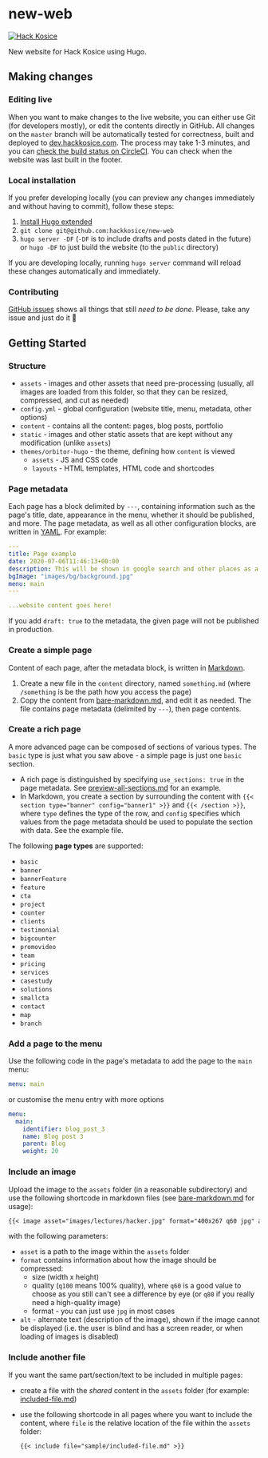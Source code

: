 # new-web

[![Hack Kosice](https://circleci.com/gh/hackkosice/new-web.svg?style=shield)](https://app.circleci.com/pipelines/github/hackkosice)

New website for Hack Kosice using Hugo.

## Making changes

### Editing live

When you want to make changes to the live website, you can either use Git (for developers mostly), or edit the contents directly in GitHub. All changes on the `master` branch will be automatically tested for correctness, built and deployed to [dev.hackkosice.com](https://dev.hackkosice.com/). The process may take 1-3 minutes, and you can [check the build status on CircleCI](https://app.circleci.com/pipelines/github/hackkosice/new-web). You can check when the website was last built in the footer.

### Local installation

If you prefer developing locally (you can preview any changes immediately and without having to commit), follow these steps:

1.  [Install Hugo extended](https://gohugo.io/getting-started/installing/)
2.  `git clone git@github.com:hackkosice/new-web`
3.  `hugo server -DF` (`-DF` is to include drafts and posts dated in the future) or `hugo -DF` to just build the website (to the `public` directory)

If you are developing locally, running `hugo server` command will reload these changes automatically and immediately.

### Contributing

[GitHub issues](https://github.com/hackkosice/new-web/issues) shows all things that still *need to be done*. Please, take any issue and just do it 🙂

## Getting Started

### Structure

- `assets` - images and other assets that need pre-processing (usually, all images are loaded from this folder, so that they can be resized, compressed, and cut as needed)
- `config.yml` - global configuration (website title, menu, metadata, other options)
- `content` - contains all the content: pages, blog posts, portfolio
- `static` - images and other static assets that are kept without any modification (unlike `assets`)
- `themes/orbitor-hugo` - the theme, defining how `content` is viewed
    - `assets` - JS and CSS code
    - `layouts` - HTML templates, HTML code and shortcodes
    
### Page metadata

Each page has a block delimited by `---`, containing information such as the page's title, date, appearance in the menu, whether it should be published, and more. The page metadata, as well as all other configuration blocks, are written in [YAML](https://github.com/Animosity/CraftIRC/wiki/Complete-idiot's-introduction-to-yaml). For example:

```yaml
---
title: Page example
date: 2020-07-06T11:46:13+00:00
description: This will be shown in google search and other places as a description.
bgImage: "images/bg/background.jpg"
menu: main
---

...website content goes here!
```

If you add `draft: true` to the metadata, the given page will not be published in production.

### Create a simple page

Content of each page, after the metadata block, is written in [Markdown](https://www.markdownguide.org/basic-syntax/).

1.  Create a new file in the `content` directory, named `something.md` (where `/something` is be the path how you access the page)
2.  Copy the content from [bare-markdown.md](https://github.com/hackkosice/new-web/blob/master/content/other/bare-markdown.md), and edit it as needed. The file contains page metadata (delimited by `---`), then page contents.

### Create a rich page

A more advanced page can be composed of sections of various types. The `basic` type is just what you saw above - a simple page is just one `basic` section.
 
- A rich page is distinguished by specifying `use_sections: true` in the page metadata. See [preview-all-sections.md](https://github.com/hackkosice/new-web/blob/master/content/other/preview-all-sections.md) for an example.
- In Markdown, you create a section by surrounding the content with `{{< section type="banner" config="banner1" >}}` and `{{< /section >}}`, where `type` defines the type of the row, and `config` specifies which values from the page metadata should be used to populate the section with data. See the example file.

The following **page types** are supported:

- `basic`
- `banner`
- `bannerFeature`
- `feature`
- `cta`
- `project`
- `counter`
- `clients`
- `testimonial`
- `bigcounter`
- `promovideo`
- `team`
- `pricing`
- `services`
- `casestudy`
- `solutions`
- `smallcta`
- `contact`
- `map`
- `branch`

### Add a page to the menu

Use the following code in the page's metadata to add the page to the `main` menu:

```yaml
menu: main
```

or customise the menu entry with more options

```yaml
menu:
  main:
    identifier: blog_post_3
    name: Blog post 3
    parent: Blog
    weight: 20
```

### Include an image

Upload the image to the `assets` folder (in a reasonable subdirectory) and use the following shortcode in markdown files (see [bare-markdown.md](https://github.com/hackkosice/new-web/blob/master/content/other/bare-markdown.md) for usage):

```markdown
{{< image asset="images/lectures/hacker.jpg" format="400x267 q60 jpg" alt="Hacker" >}}
```

with the following parameters:

- `asset` is a path to the image within the `assets` folder
- `format` contains information about how the image should be compressed:
    - size (width x height)
    - quality (`q100` means 100% quality), where `q60` is a good value to choose as you still can't see a difference by eye (or `q80` if you really need a high-quality image)
    - format - you can just use `jpg` in most cases
- `alt` - alternate text (description of the image), shown if the image cannot be displayed (i.e. the user is blind and has a screen reader, or when loading of images is disabled)

### Include another file

If you want the same part/section/text to be included in multiple pages:

- create a file with the *shared* content in the `assets` folder (for example: [included-file.md](https://github.com/hackkosice/new-web/blob/master/assets/sample/included-file.md))
- use the following shortcode in all pages where you want to include the content, where `file` is the relative location of the file within the `assets` folder:
    
    ```markdown
    {{< include file="sample/included-file.md" >}}
    ```
